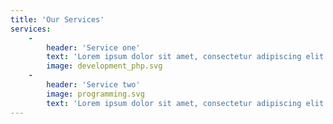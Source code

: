 ```yaml
---
title: 'Our Services'
services:
    -
        header: 'Service one'
        text: 'Lorem ipsum dolor sit amet, consectetur adipiscing elit. Aliquam at ipsum eu nunc commodo posuere et sit amet ligula.'
        image: development_php.svg
    -
        header: 'Service two'
        image: programming.svg
        text: 'Lorem ipsum dolor sit amet, consectetur adipiscing elit. Aliquam at ipsum eu nunc commodo posuere et sit amet ligula.'
---
```


